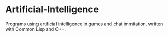 # Artificial-Intelligence
Programs using artificial intelligence in games and chat immitation, written with Common Lisp and C++.
